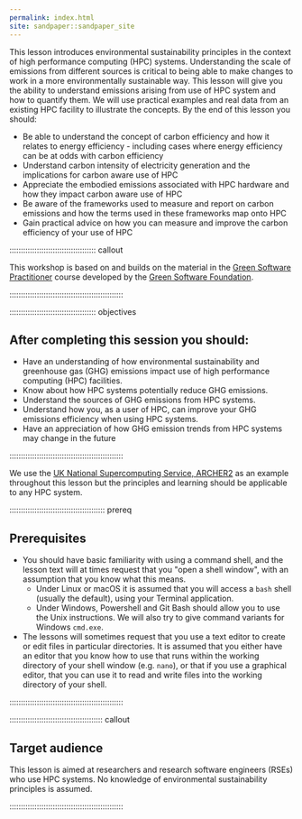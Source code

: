 ```yaml
---
permalink: index.html
site: sandpaper::sandpaper_site
---
```


This lesson introduces environmental sustainability principles in the context of 
high performance computing (HPC) systems. Understanding the scale of emissions from 
different sources is critical to being able to make changes to work in a more environmentally
sustainable way. This lesson will give you the ability to understand emissions arising from
use of HPC system and how to quantify them. We will use practical examples and real data from
an existing HPC facility to illustrate the concepts. By the end of this lesson you should:

- Be able to understand the concept of carbon efficiency and how it relates to energy efficiency -
  including cases where energy efficiency can be at odds with carbon efficiency
- Understand carbon intensity of electricity generation and the implications for carbon aware use
  of HPC
- Appreciate the embodied emissions associated with HPC hardware and how they impact carbon aware
  use of HPC
- Be aware of the frameworks used to measure and report on carbon emissions and how the terms used
  in these frameworks map onto HPC
- Gain practical advice on how you can measure and improve the carbon efficiency of your use of
  HPC

:::::::::::::::::::::::::::::::::::::: callout

This workshop is based on and builds on the material in the [Green Software Practitioner](https://learn.greensoftware.foundation/)
course developed by the [Green Software Foundation](https://greensoftware.foundation/).

::::::::::::::::::::::::::::::::::::::::::::::::::

::::::::::::::::::::::::::::::::::::::  objectives

## After completing this session you should:

- Have an understanding of how environmental sustainability and greenhouse gas (GHG)
  emissions impact use of high performance computing (HPC) facilities.
- Know about how HPC systems potentially reduce GHG emissions.
- Understand the sources of GHG emissions from HPC systems.
- Understand how you, as a user of HPC, can improve your GHG emissions efficiency when
  using HPC systems.
- Have an appreciation of how GHG emission trends from HPC systems may change in the
  future

::::::::::::::::::::::::::::::::::::::::::::::::::

We use the [UK National Supercomputing Service, ARCHER2](https://www.archer2.ac.uk) as an 
example throughout this lesson but the principles and learning should be applicable to 
any HPC system.


::::::::::::::::::::::::::::::::::::::::::  prereq

## Prerequisites

- You should have basic familiarity with using a command shell, and the lesson text will at times request that you "open a shell window", with an assumption that you know what this means.
  - Under Linux or macOS it is assumed that you will access a `bash` shell (usually the default), using your Terminal application.
  - Under Windows, Powershell and Git Bash should allow you to use the Unix instructions. We will also try to give command variants for Windows `cmd.exe`.
- The lessons will sometimes request that you use a text editor to create or edit files in particular directories. It is assumed that you either have an editor that you know how to use that runs within the working directory of your shell window (e.g. `nano`), or that if you use a graphical editor, that you can use it to read and write files into the working directory of your shell.
  

::::::::::::::::::::::::::::::::::::::::::::::::::

:::::::::::::::::::::::::::::::::::::::::  callout

## Target audience

This lesson is aimed at researchers and research software engineers (RSEs) who 
use HPC systems. No knowledge of environmental sustainability principles is assumed. 


::::::::::::::::::::::::::::::::::::::::::::::::::


<!--  LocalWords:  prereq links.md endcomment
 -->
